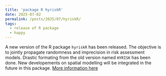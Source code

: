 ```yaml
---
title: 'package R hyriskR'
date: 2025-07-02
permalink: /posts/2025/07/hyriskR/
tags:
  - release of R package
  - happy
---
```


A new version of the R package `hyriskR` has been released. The objective is to jointly propagate randomness and imprecision in risk assessment models. Drastic formating from the old version named `HYRISK` has been done.
New developements on spatial modelling will be integrated in the future in this package. [More information here](https://github.com/anrhouses/hyriskR)
